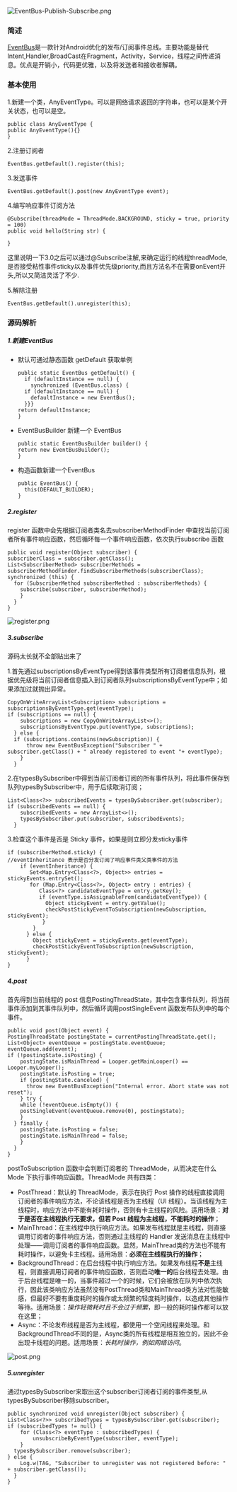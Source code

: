 
![EventBus-Publish-Subscribe.png](http://oc1m6u2t9.bkt.clouddn.com/EventBus-Publish-Subscribe.png)

### 简述
[EventBus](https://github.com/greenrobot/EventBus)是一款针对Android优化的发布/订阅事件总线。主要功能是替代Intent,Handler,BroadCast在Fragment，Activity，Service，线程之间传递消息。优点是开销小，代码更优雅，以及将发送者和接收者解耦。

### 基本使用
1.新建一个类，AnyEventType。可以是网络请求返回的字符串，也可以是某个开关状态，也可以是空。

    public class AnyEventType {
    public AnyEventType(){}
    }

2.注册订阅者

    EventBus.getDefault().register(this);

3.发送事件

    EventBus.getDefault().post(new AnyEventType event);

4.编写响应事件订阅方法

    @Subscribe(threadMode = ThreadMode.BACKGROUND, sticky = true, priority = 100)
    public void hello(String str) {
    
    }  

这里说明一下3.0之后可以通过@Subscribe注解,来确定运行的线程threadMode,是否接受粘性事件sticky以及事件优先级priority,而且方法名不在需要onEvent开头,所以又简洁灵活了不少.

5.解除注册

    EventBus.getDefault().unregister(this);

### 源码解析
##### 1.新建EventBus
- 默认可通过静态函数 getDefault 获取单例

      public static EventBus getDefault() {
        if (defaultInstance == null) {
          synchronized (EventBus.class) {
        if (defaultInstance == null) {
          defaultInstance = new EventBus();
        }}}
      return defaultInstance;
      }

- EventBusBuilder 新建一个 EventBus

      public static EventBusBuilder builder() {
      return new EventBusBuilder();
      }

- 构造函数新建一个EventBus

      public EventBus() {
        this(DEFAULT_BUILDER);
      }

##### 2.register
register 函数中会先根据订阅者类名去subscriberMethodFinder
中查找当前订阅者所有事件响应函数，然后循环每一个事件响应函数，依次执行subscribe 函数

    public void register(Object subscriber) { 
    subscriberClass = subscriber.getClass();
    List<SubscriberMethod> subscriberMethods = subscriberMethodFinder.findSubscriberMethods(subscriberClass); 
    synchronized (this) { 
      for (SubscriberMethod subscriberMethod : subscriberMethods) { 
        subscribe(subscriber, subscriberMethod); 
        } 
      } 
    }

![register.png](http://oc1m6u2t9.bkt.clouddn.com/register.png)

##### 3.subscribe
源码太长就不全部贴出来了

1.首先通过subscriptionsByEventType得到该事件类型所有订阅者信息队列，根据优先级将当前订阅者信息插入到订阅者队列subscriptionsByEventType中；如果添加过就抛出异常。

    CopyOnWriteArrayList<Subscription> subscriptions = subscriptionsByEventType.get(eventType);
    if (subscriptions == null) {
        subscriptions = new CopyOnWriteArrayList<>();
        subscriptionsByEventType.put(eventType, subscriptions);
      } else {
      if (subscriptions.contains(newSubscription)) {
          throw new EventBusException("Subscriber " + subscriber.getClass() + " already registered to event "+ eventType);
        }
      }

2.在typesBySubscriber中得到当前订阅者订阅的所有事件队列，将此事件保存到队列typesBySubscriber中，用于后续取消订阅；

    List<Class<?>> subscribedEvents = typesBySubscriber.get(subscriber); 
    if (subscribedEvents == null) { 
        subscribedEvents = new ArrayList<>();         
        typesBySubscriber.put(subscriber, subscribedEvents); 
      }

3.检查这个事件是否是 Sticky 事件，如果是则立即分发sticky事件

    if (subscriberMethod.sticky) { 
    //eventInheritance 表示是否分发订阅了响应事件类父类事件的方法 
        if (eventInheritance) { 
           Set<Map.Entry<Class<?>, Object>> entries = stickyEvents.entrySet(); 
           for (Map.Entry<Class<?>, Object> entry : entries) { 
              Class<?> candidateEventType = entry.getKey(); 
              if (eventType.isAssignableFrom(candidateEventType)) { 
                Object stickyEvent = entry.getValue(); 
                checkPostStickyEventToSubscription(newSubscription, stickyEvent); 
               } 
            } 
          } else { 
            Object stickyEvent = stickyEvents.get(eventType); 
            checkPostStickyEventToSubscription(newSubscription, stickyEvent); 
          } 
    }

##### 4.post
首先得到当前线程的 post 信息PostingThreadState，其中包含事件队列，将当前事件添加到其事件队列中，然后循环调用postSingleEvent 函数发布队列中的每个事件。



    public void post(Object event) { 
    PostingThreadState postingState = currentPostingThreadState.get(); 
    List<Object> eventQueue = postingState.eventQueue; eventQueue.add(event); 
    if (!postingState.isPosting) { 
        postingState.isMainThread = Looper.getMainLooper() == Looper.myLooper(); 
        postingState.isPosting = true; 
        if (postingState.canceled) { 
          throw new EventBusException("Internal error. Abort state was not reset"); 
        } try {
        while (!eventQueue.isEmpty()) { 
        postSingleEvent(eventQueue.remove(0), postingState); 
        } 
      } finally { 
        postingState.isPosting = false; 
        postingState.isMainThread = false; 
        } 
      } 
    }

postToSubscription 函数中会判断订阅者的 ThreadMode，从而决定在什么 Mode 下执行事件响应函数。ThreadMode 共有四类：
- PostThread：默认的 ThreadMode，表示在执行 Post 操作的线程直接调用订阅者的事件响应方法，不论该线程是否为主线程（UI 线程）。当该线程为主线程时，响应方法中不能有耗时操作，否则有卡主线程的风险。适用场景：**对于是否在主线程执行无要求，但若 Post 线程为主线程，不能耗时的操作**；
- MainThread：在主线程中执行响应方法。如果发布线程就是主线程，则直接调用订阅者的事件响应方法，否则通过主线程的 Handler 发送消息在主线程中处理——调用订阅者的事件响应函数。显然，MainThread类的方法也不能有耗时操作，以避免卡主线程。适用场景：**必须在主线程执行的操作**；
- BackgroundThread：在后台线程中执行响应方法。如果发布线程**不是**主线程，则直接调用订阅者的事件响应函数，否则启动**唯一的**后台线程去处理。由于后台线程是唯一的，当事件超过一个的时候，它们会被放在队列中依次执行，因此该类响应方法虽然没有PostThread类和MainThread类方法对性能敏感，但最好不要有重度耗时的操作或太频繁的轻度耗时操作，以造成其他操作等待。适用场景：*操作轻微耗时且不会过于频繁*，即一般的耗时操作都可以放在这里；
- Async：不论发布线程是否为主线程，都使用一个空闲线程来处理。和BackgroundThread不同的是，Async类的所有线程是相互独立的，因此不会出现卡线程的问题。适用场景：*长耗时操作，例如网络访问*。


![post.png](http://oc1m6u2t9.bkt.clouddn.com/post.png)



##### 5.unregister
通过typesBySubscriber来取出这个subscriber订阅者订阅的事件类型,从typesBySubscriber移除subscriber。

    public synchronized void unregister(Object subscriber) { 
    List<Class<?>> subscribedTypes = typesBySubscriber.get(subscriber); 
    if (subscribedTypes != null) { 
        for (Class<?> eventType : subscribedTypes) { 
            unsubscribeByEventType(subscriber, eventType); 
        } 
      typesBySubscriber.remove(subscriber); 
    } else { 
        Log.w(TAG, "Subscriber to unregister was not registered before: " + subscriber.getClass()); 
      } 
    }
